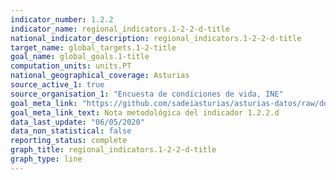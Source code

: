 ```yaml
---
indicator_number: 1.2.2
indicator_name: regional_indicators.1-2-2-d-title
national_indicator_description: regional_indicators.1-2-2-d-title
target_name: global_targets.1-2-title
goal_name: global_goals.1-title
computation_units: units.PT
national_geographical_coverage: Asturias
source_active_1: true
source_organisation_1: "Encuesta de condiciones de vida, INE"
goal_meta_link: "https://github.com/sadeiasturias/asturias-datos/raw/develop/downloads/methodology/1.2.2.d.pdf"
goal_meta_link_text: Nota metodológica del indicador 1.2.2.d
data_last_update: "06/05/2020"
data_non_statistical: false
reporting_status: complete
graph_title: regional_indicators.1-2-2-d-title
graph_type: line
---
```

